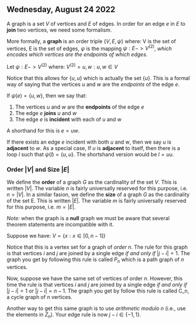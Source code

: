## Wednesday, August 24 2022

A graph is a set $V$ of vertices and $E$ of edges.  In order for an edge $e$ in $E$ to **join** two vertices, we need some formalism.

More formally, a **graph** is an order triple $\{V, E, \psi\}$ where:
    V is the set of vertices,
    E is the set of edges,
    $\psi$ is the mapping $\psi: E -> V^{(2)}$, *which encodes which vertices are the endpoints of which edges*.

Let $\psi: E -> V^{(2)}$ where:
				$V^{(2)} = {{u, w}: u, w \in V}$

Notice that this allows for $\{u, u\}$ which is actually the set $\{u\}$. This is a formal way of saying that the vertices $u$ and $w$ are the *endpoints* of the edge $e$.

If $\psi(e) = \{u, w\}$, then we say that:
1. The vertices $u$ and $w$ are the **endpoints** of the edge $e$
2. The edge $e$ **joins** $u$ and $w$
3. The edge $e$ is **incident** with each of $u$ and $w$

A shorthand for this is $e = uw$.

If there exists an edge $e$ incident with both $u$ and $w$, then we say $u$ is **adjacent** to $w$. As a special case, If $u$ is **adjacent** to itself, then there is a loop $l$ such that $\psi(l) = \{u, u\}$. The shortshand version would be $l = uu$.

### Order $|V|$ and Size $|E|$
We define the **order** of a graph $G$ as the cardinality of the set $V$. This is written $|V|$. The variable $n$ is fairly universally reserved for this purpose, i.e. $n = |V|$. In a similar fasion, we define the **size** of a graph $G$ as the cardinality of the set E. This is written $|E|$. The variable $m$ is fairly universally reserved for this purpose, i.e. $m = |E|$.

*Note:* when the graph is a **null** graph we must be aware that several theorem statements are incompatible with it.

Suppose we have:
				$V = \{x: x \in [0, n-1]\}$

Notice that this is a vertex set for a graph of *order* $n$. The rule for this graph is that vertices $i$ and *j* are joined by a single edge *if and only if* $|j - i| = 1$.  The graph you get by following this rule is called $P_n$ which is a path graph of $n$ vertices.

Now, suppose we have the same set of vertices of order $n$. However, this time the rule is that vertices $i$ and $j$ are joined by a single edge *if and only if* $|j - i| = 1$ or $|j - i| = n - 1$. The graph you get by follow this rule is called C_n, a cycle graph of n vertices.

Another way to get this same graph is to use *arithmetic modulo $n$* (i.e., use the elements in $Z_n$).  Your edge rule is now $j - i \in \{-1, 1\}$.
